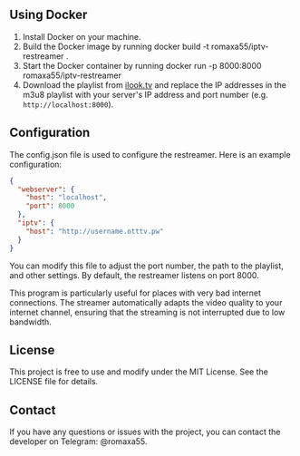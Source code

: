 ## Using Docker

1. Install Docker on your machine.
2. Build the Docker image by running docker build -t romaxa55/iptv-restreamer .
3. Start the Docker container by running docker run -p 8000:8000 romaxa55/iptv-restreamer
4. Download the playlist from [ilook.tv](https://ilook.tv) and replace the IP addresses in the m3u8 playlist with your server's IP address and port number (e.g. `http://localhost:8000`).

## Configuration

The config.json file is used to configure the restreamer. Here is an example configuration:
```json
{
  "webserver": {
    "host": "localhost",
    "port": 8000
  },
  "iptv": {
    "host": "http://username.otttv.pw"
  }
}
```
You can modify this file to adjust the port number, the path to the playlist, and other settings. By default, the restreamer listens on port 8000.


This program is particularly useful for places with very bad internet connections. The streamer automatically adapts the video quality to your internet channel, ensuring that the streaming is not interrupted due to low bandwidth.

## License

This project is free to use and modify under the MIT License. See the LICENSE file for details.

## Contact

If you have any questions or issues with the project, you can contact the developer on Telegram: @romaxa55.

